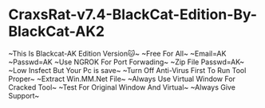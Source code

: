 # CraxsRat-v7.4-BlackCat-Edition-By-BlackCat-AK2
~This Is Blackcat-AK Edition Version🐱~
~Free For All~
~Email=AK
~Passwd=AK
~Use NGROK For Port Forwading~
~Zip File Passwd=AK~
~Low Insfect But Your Pc is save~
~Turn Off Anti-Virus First To Run Tool Proper~
~Extract Win.MM.Net File~
~Always Use Virtual Window For Cracked Tool~
~Test For Original Window And Virtual~
~Always Give Support~

